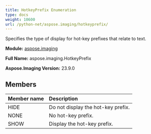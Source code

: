 ```yaml
---
title: HotkeyPrefix Enumeration
type: docs
weight: 10600
url: /python-net/aspose.imaging/hotkeyprefix/
---
```


Specifies the type of display for hot-key prefixes that relate to text.

**Module:** [aspose.imaging](/imaging/python-net/aspose.imaging/)

**Full Name:** aspose.imaging.HotkeyPrefix

**Aspose.Imaging Version:** 23.9.0

## **Members**
| **Member name** | **Description** |
| :- | :- |
| HIDE | Do not display the hot-key prefix. |
| NONE | No hot-key prefix. |
| SHOW | Display the hot-key prefix. |
